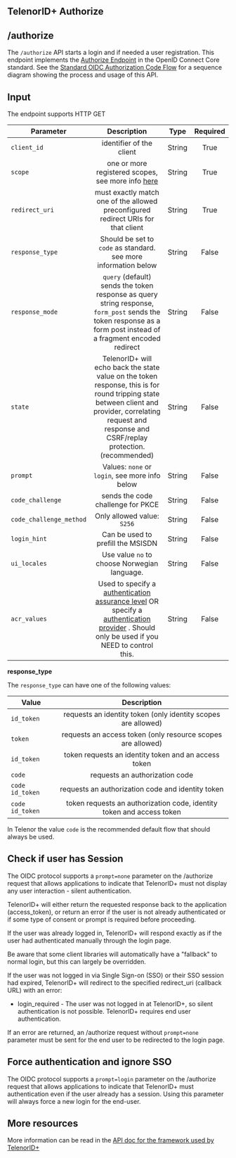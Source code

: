 ## TelenorID\+ Authorize

## /authorize

The ```/authorize``` API starts a login and if needed a user registration.
This endpoint implements the [Authorize Endpoint](https://openid.net/specs/openid-connect-core-1_0.html#AuthorizationEndpoint) in the OpenID Connect Core standard.
See the [Standard OIDC Authorization Code Flow](TelenorID_Plus__-_standard_oidc_flows.md) for a sequence diagram showing the process and usage of this API.

## Input

The endpoint supports HTTP GET

| Parameter | Description | Type | Required |
| ------------- |:-------------:|:-------------:|:-------------:|
| ```client_id``` | identifier of the client | String | True |
| ```scope```	| one or more registered scopes, see more info [here](TelenorID_Plus_-_scopes.md) | String | True |
| ```redirect_uri``` | must exactly match one of the allowed preconfigured redirect URIs for that client | String | True |
| ```response_type``` | Should be set to ```code``` as standard. see more information below | String | False |
| ```response_mode``` | ```query``` (default) sends the token response as query string response,  ```form_post``` sends the token response as a form post instead of a fragment encoded redirect | String | False |
| ```state``` | TelenorID\+ will echo back the state value on the token response, this is for round tripping state between client and provider, correlating request and response and CSRF/replay protection. (recommended) | String | False |
| ```prompt``` | Values: ```none``` or ```login```, see more info below | String | False |
| ```code_challenge``` | sends the code challenge for PKCE | String | False |
| ```code_challenge_method``` | Only allowed value: ```S256``` | String | False |
| ```login_hint``` | Can be used to prefill the MSISDN | String | False |
| ```ui_locales``` | Use  value ```no``` to choose Norwegian language. | String | False |
| ```acr_values``` | Used to specify a [authentication assurance level](TelenorID_Plus_-_assurance_level.md#authentication-assurance-aal) OR specify a [authentication provider](TelenorID_Plus_-_authentication_providers.md#authentication-providers) . Should only be used if you NEED to control this.  | String | False |


__response_type__

The ```response_type``` can have one of the following values:

| Value               |                              Description                              |
|---------------------|:---------------------------------------------------------------------:|
| ```id_token```      |     requests an identity token (only identity scopes are allowed)     |
| ```token```         |      requests an access token (only resource scopes are allowed)      |
| ```id_token```      |         token requests an identity token and an access token          |
| ```code```          |                    requests an authorization code                     |
| ```code id_token``` |           requests an authorization code and identity token           |
| ```code id_token``` | token requests an authorization code, identity token and access token |

In Telenor the value ```code```  is the recommended default flow that should always be used.

## Check if user has Session

The OIDC protocol supports a ```prompt=none``` parameter on the /authorize request that allows applications to indicate that TelenorID\+ must not display any user interaction - silent authentication.  

TelenorID\+ will either return the requested response back to the application (access\_token), or return an error if the user is not already authenticated or if some type of consent or prompt is required before proceeding.  

If the user was already logged in, TelenorID\+ will respond exactly as if the user had authenticated manually through the login page.  

Be aware that some client libraries will automatically have a "fallback" to normal login, but this can largely be overridden.

If the user was not logged in via Single Sign-on (SSO) or their SSO session had expired, TelenorID\+ will redirect to the specified redirect\_uri (callback URL) with an error:

*   login\_required - The user was not logged in at TelenorID\+, so silent authentication is not possible. TelenorID\+ requires end user authentication.

If an error are returned, an /authorize request without ```prompt=none``` parameter must be sent for the end user to be redirected to the login page.


## Force authentication and ignore SSO

The OIDC protocol supports a ```prompt=login``` parameter on the /authorize request that allows applications to indicate that TelenorID\+ must authentication even if the user already has a session.
Using this parameter will always force a new login for the end-user.


## More resources

More information can be read in the [API doc for the framework used by TelenorID\+](https://identityserver4.readthedocs.io/en/latest/endpoints/authorize.html)